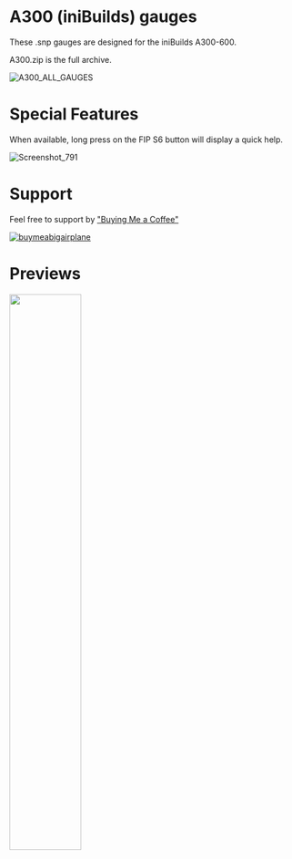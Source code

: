 # A300 (iniBuilds) gauges

These .snp gauges are designed for the iniBuilds A300-600.

A300.zip is the full archive.

![A300_ALL_GAUGES](https://github.com/user-attachments/assets/89c02f20-6a11-4e8f-858f-1d27b30d42b0)

# Special Features

When available, long press on the FIP S6 button will display a quick help.

![Screenshot_791](https://github.com/1l2p-dev/spad-fip-gauges/assets/26790042/2aa3cf14-8990-42e3-bc10-09c06ed377fd)

# Support

Feel free to support by ["Buying Me a Coffee" ](https://buymeacoffee.com/1l2p)

[![buymeabigairplane](https://github.com/1l2p-dev/spad-fip-gauges/assets/26790042/db47cd19-976c-4e12-ae8c-80bd245a558b)](https://buymeacoffee.com/1l2p)

# Previews

<img src="https://github.com/1l2p-dev/spad-fip-gauges/assets/26790042/e82cc78f-f684-467f-8b57-bf24034f9d7f" width="50%">
